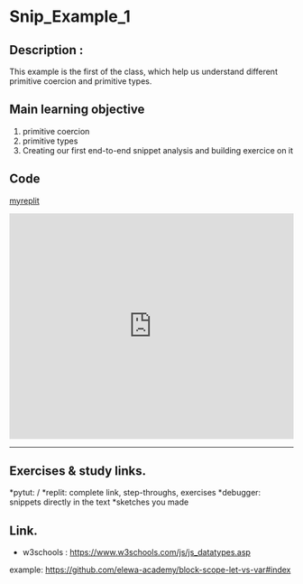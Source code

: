 # Snip_Example_1

## Description :
This example is the first of the class, which help us understand different primitive coercion and primitive types.


## Main learning objective
1. primitive coercion 
2. primitive types
3. Creating our first end-to-end snippet analysis and building exercice on it

## Code
[myreplit](https://www.w3schools.com/js/js_datatypes.asp)

<iframe height="400px" width="100%" src="https://repl.it/@Ludovic7127/IroncladWebbedOutcome?lite=true" scrolling="no" frameborder="no" allowtransparency="true" allowfullscreen="true" sandbox="allow-forms allow-pointer-lock allow-popups allow-same-origin allow-scripts allow-modals"></iframe>

___

## Exercises & study links.  
*pytut: /
*replit: complete link, step-throughs, exercises
*debugger: snippets directly in the text
*sketches you made

## Link.  
* w3schools : https://www.w3schools.com/js/js_datatypes.asp

example: https://github.com/elewa-academy/block-scope-let-vs-var#index
